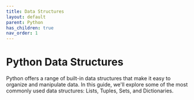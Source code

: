 ```yaml
---
title: Data Structures
layout: default
parent: Python
has_children: true
nav_order: 1
---
```


# Python Data Structures

Python offers a range of built-in data structures that make it easy to organize and manipulate data. In this guide, we'll explore some of the most commonly used data structures: Lists, Tuples, Sets, and Dictionaries.